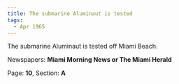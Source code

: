 ```yaml
---  
title: The submarine Aluminaut is tested  
tags:  
  - Apr 1965  
---  
```

  
The submarine Aluminaut is tested off Miami Beach.  
  
Newspapers: **Miami Morning News or The Miami Herald**  
  
Page: **10**, Section: **A** 
